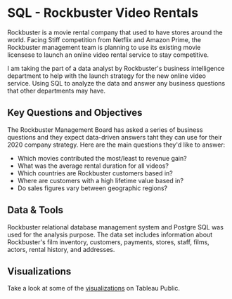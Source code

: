 # SQL - Rockbuster Video Rentals
Rockbuster is a movie rental company that used to have stores around the world. Facing Stiff competition from Netflix and Amazon Prime, the Rockbuster management team is planning to use its existing movie licensese to launch an online video rental service to stay competitive.  

I am taking the part of a data analyst by Rockbuster's business intelligence department to help with the launch strategy for the new online video service. Using SQL to analyze the data and answer any business questions that other departments may have.  

## Key Questions and Objectives
The Rockbuster Management Board has asked a series of business questions and they expect data-driven answers taht they can use for their 2020 company strategy.  Here are the main questions they'd like to answer:
  - Which movies contributed the most/least to revenue gain?
  - What was the average rental duration for all videos?
  - Which countries are Rockbuster customers based in?
  - Where are customers with a high lifetime value based in?
  - Do sales figures vary between geographic regions?

## Data & Tools
Rockbuster relational database management system and Postgre SQL was used for the analysis purpose.  The data set includes information about Rockbuster's film inventory, customers, payments, stores, staff, films, actors, rental history, and addresses.

## Visualizations
Take a look at some of the [visualizations](https://public.tableau.com/app/profile/tara.ross/viz/RockbusterCountrieswithHighestRevenuevs_HighestCustomerCount/Sheet1) on Tableau Public.
